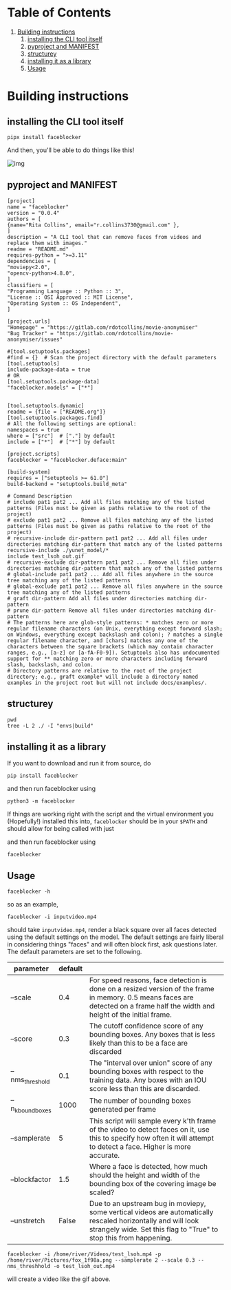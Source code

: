 
# Table of Contents

1.  [Building instructions](#orgd5102a9)
    1.  [installing the CLI tool itself](#org340f520)
    2.  [pyproject and MANIFEST](#orgcac07cc)
    3.  [structurey](#org74c6cb4)
    4.  [installing it as a library](#org76ca93b)
    5.  [Usage](#org1941a04)


<a id="orgd5102a9"></a>

# Building instructions


<a id="org340f520"></a>

## installing the CLI tool itself

    pipx install faceblocker

And then, you'll be able to do things like this!

![img](./test_lsoh-8981931921172681262.gif)


<a id="orgcac07cc"></a>

## pyproject and MANIFEST

    [project]
    name = "faceblocker"
    version = "0.0.4"
    authors = [
    {name="Rita Collins", email="r.collins3730@gmail.com" },
    ]
    description = "A CLI tool that can remove faces from videos and replace them with images."
    readme = "README.md"
    requires-python = ">=3.11"
    dependencies = [
    "moviepy<2.0",
    "opencv-python>4.8.0",
    ]
    classifiers = [
    "Programming Language :: Python :: 3",
    "License :: OSI Approved :: MIT License",
    "Operating System :: OS Independent",
    ]
    
    [project.urls]
    "Homepage" = "https://gitlab.com/rdotcollins/movie-anonymiser"
    "Bug Tracker" = "https://gitlab.com/rdotcollins/movie-anonymiser/issues"
    
    #[tool.setuptools.packages]
    #find = {}  # Scan the project directory with the default parameters
    [tool.setuptools]
    include-package-data = true
    # OR
    [tool.setuptools.package-data]
    "faceblocker.models" = ["*"]
    
      
    [tool.setuptools.dynamic]
    readme = {file = ["README.org"]}
    [tool.setuptools.packages.find]
    # All the following settings are optional:
    namespaces = true
    where = ["src"]  # ["."] by default
    include = ["*"]  # ["*"] by default
    
    [project.scripts] 
    faceblocker = "faceblocker.deface:main"
    
    [build-system]
    requires = ["setuptools >= 61.0"]
    build-backend = "setuptools.build_meta"

    # Command Description
    # include pat1 pat2 ... Add all files matching any of the listed patterns (Files must be given as paths relative to the root of the project)
    # exclude pat1 pat2 ... Remove all files matching any of the listed patterns (Files must be given as paths relative to the root of the project)
    # recursive-include dir-pattern pat1 pat2 ... Add all files under directories matching dir-pattern that match any of the listed patterns
    recursive-include ./yunet_model/*
    include test_lsoh_out.gif	  
    # recursive-exclude dir-pattern pat1 pat2 ... Remove all files under directories matching dir-pattern that match any of the listed patterns
    # global-include pat1 pat2 ... Add all files anywhere in the source tree matching any of the listed patterns
    # global-exclude pat1 pat2 ... Remove all files anywhere in the source tree matching any of the listed patterns
    # graft dir-pattern Add all files under directories matching dir-pattern
    # prune dir-pattern Remove all files under directories matching dir-pattern
    # The patterns here are glob-style patterns: * matches zero or more regular filename characters (on Unix, everything except forward slash; on Windows, everything except backslash and colon); ? matches a single regular filename character, and [chars] matches any one of the characters between the square brackets (which may contain character ranges, e.g., [a-z] or [a-fA-F0-9]). Setuptools also has undocumented support for ** matching zero or more characters including forward slash, backslash, and colon.
    # Directory patterns are relative to the root of the project directory; e.g., graft example* will include a directory named examples in the project root but will not include docs/examples/.


<a id="org74c6cb4"></a>

## structurey

    pwd
    tree -L 2 ./ -I "envs|build"


<a id="org76ca93b"></a>

## installing it as a library

If you want to download and run it from source, do

    pip install faceblocker

and then run faceblocker using 

    python3 -m faceblocker 

If things are working right with the script and the virtual environment you (Hopefully!) installed this into,
`faceblocker` should be in your `$PATH` and should allow for being called with just

and then run faceblocker using 

    faceblocker 


<a id="org1941a04"></a>

## Usage

    faceblocker -h

so as an example, 

    faceblocker -i inputvideo.mp4

should take `inputvideo.mp4`, render a black square over all faces detected using the default settings on the model.
The default settings are fairly liberal in considering things "faces" and will often block first, ask questions later.
The default parameters are set to the following.

<table>


<colgroup>
<col  class="org-left">

<col  class="org-right">

<col  class="org-left">
</colgroup>
<thead>
<tr>
<th scope="col" class="org-left">parameter</th>
<th scope="col" class="org-right">default</th>
<th scope="col" class="org-left">&#xa0;</th>
</tr>
</thead>

<tbody>
<tr>
<td class="org-left">&#x2013;scale</td>
<td class="org-right">0.4</td>
<td class="org-left">For speed reasons, face detection is done on a resized version of the frame in memory. 0.5 means faces are detected on a frame half the width and height of the initial frame.</td>
</tr>


<tr>
<td class="org-left">&#x2013;score</td>
<td class="org-right">0.3</td>
<td class="org-left">The cutoff confidence score of any bounding boxes. Any boxes that is less likely than this to be a face are discarded</td>
</tr>


<tr>
<td class="org-left">&#x2013;nms<sub>threshold</sub></td>
<td class="org-right">0.1</td>
<td class="org-left">The "interval over union" score of any bounding boxes with respect to the training data. Any boxes with an IOU score less than this are discarded.</td>
</tr>


<tr>
<td class="org-left">&#x2013;n<sub>kboundboxes</sub></td>
<td class="org-right">1000</td>
<td class="org-left">The number of bounding boxes generated per frame</td>
</tr>


<tr>
<td class="org-left">&#x2013;samplerate</td>
<td class="org-right">5</td>
<td class="org-left">This script will sample every k'th frame of the video to detect faces on it, use this to specify how often it will attempt to detect a face. Higher is more accurate.</td>
</tr>


<tr>
<td class="org-left">&#x2013;blockfactor</td>
<td class="org-right">1.5</td>
<td class="org-left">Where a face is detected, how much should the height and width of the bounding box of the covering image be scaled?</td>
</tr>


<tr>
<td class="org-left">&#x2013;unstretch</td>
<td class="org-right">False</td>
<td class="org-left">Due to an upstream bug in moviepy, some vertical videos are automatically rescaled horizontally and will look strangely wide. Set this flag to "True" to stop this from happening.</td>
</tr>
</tbody>
</table>

    faceblocker -i /home/river/Videos/test_lsoh.mp4 -p /home/river/Pictures/fox_1f98a.png --samplerate 2 --scale 0.3 --nms_threshhold -o test_lsoh_out.mp4

will create a video like the gif above.

